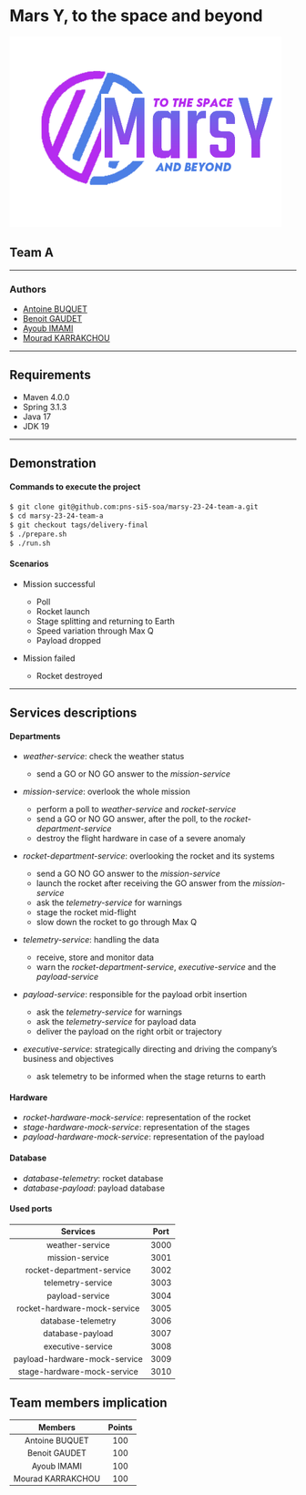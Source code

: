# Mars Y, to the space and beyond

![](/ressource/marsy-logo.png)
## Team A

---
### Authors
- [Antoine BUQUET](https://github.com/antoinebqt)
- [Benoit GAUDET](https://github.com/BenoitGAUDET38)
- [Ayoub IMAMI](https://github.com/AyoubIMAMI)
- [Mourad KARRAKCHOU](https://github.com/MouradKarrakchou)
---
## Requirements
- Maven 4.0.0
- Spring 3.1.3
- Java 17
- JDK 19
---
## Demonstration

#### Commands to execute the project
```
$ git clone git@github.com:pns-si5-soa/marsy-23-24-team-a.git
$ cd marsy-23-24-team-a
$ git checkout tags/delivery-final
$ ./prepare.sh
$ ./run.sh
```

#### Scenarios
- Mission successful
  - Poll
  - Rocket launch
  - Stage splitting and returning to Earth
  - Speed variation through Max Q
  - Payload dropped


- Mission failed
  - Rocket destroyed
---
## Services descriptions

#### Departments
- *weather-service*: check the weather status
  - send a GO or NO GO answer to the *mission-service*


- *mission-service*: overlook the whole mission
  - perform a poll to *weather-service* and *rocket-service*
  - send a GO or NO GO answer, after the poll, to the *rocket-department-service*
  - destroy the flight hardware in case of a severe anomaly


- *rocket-department-service*: overlooking the rocket and its
  systems
  - send a GO NO GO answer to the *mission-service*
  - launch the rocket after receiving the GO answer from the *mission-service*
  - ask the *telemetry-service* for warnings
  - stage the rocket mid-flight
  - slow down the rocket to go through Max Q


- *telemetry-service*: handling the data
  - receive, store and monitor data
  - warn the *rocket-department-service*, *executive-service* and the *payload-service*


- *payload-service*: responsible for the payload orbit insertion
  - ask the *telemetry-service* for warnings
  - ask the *telemetry-service* for payload data
  - deliver the payload on the right orbit or trajectory
  

- *executive-service*: strategically directing and driving the
  company’s business and objectives
  - ask telemetry to be informed when the stage returns to earth

#### Hardware
- *rocket-hardware-mock-service*: representation of the rocket
- *stage-hardware-mock-service*: representation of the stages
- *payload-hardware-mock-service*: representation of the payload

#### Database
- *database-telemetry*: rocket database
- *database-payload*: payload database

#### Used ports
|           Services            | Port |
|:-----------------------------:|:----:|
|        weather-service        | 3000 |
|        mission-service        | 3001 |
|   rocket-department-service   | 3002 |
|       telemetry-service       | 3003 |
|        payload-service        | 3004 |
| rocket-hardware-mock-service  | 3005 |
|      database-telemetry       | 3006 |
|       database-payload        | 3007 |
|       executive-service       | 3008 |
| payload-hardware-mock-service | 3009 |
|  stage-hardware-mock-service  | 3010 |

## Team members implication
|      Members      |  Points  |
|:-----------------:|:--------:|
|  Antoine BUQUET   |   100    |
|   Benoit GAUDET   |   100    |
|    Ayoub IMAMI    |   100    |
| Mourad KARRAKCHOU |   100    |
